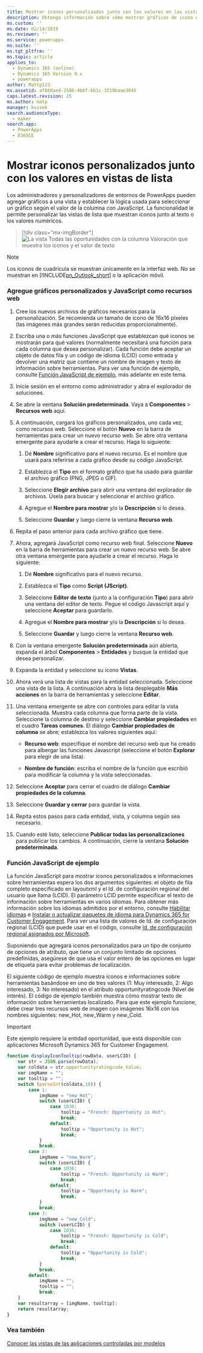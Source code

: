 ```yaml
---
title: Mostrar iconos personalizados junto con los valores en las vistas de lista con PowerApps | MicrosoftDocs
description: Obtenga información sobre cómo mostrar gráficos de icono en una vista
ms.custom: ''
ms.date: 02/14/2019
ms.reviewer: ''
ms.service: powerapps
ms.suite: ''
ms.tgt_pltfrm: ''
ms.topic: article
applies_to:
  - Dynamics 365 (online)
  - Dynamics 365 Version 9.x
  - powerapps
author: Mattp123
ms.assetid: af866aed-2586-4b6f-bb1c-3519baae3645
caps.latest.revision: 25
ms.author: matp
manager: kvivek
search.audienceType:
  - maker
search.app:
  - PowerApps
  - D365CE
---
```

# <a name="display-custom-icons-alongside-values-in-list-views"></a>Mostrar iconos personalizados junto con los valores en vistas de lista

<a name="GridIcons"></a>   

 Los administradores y personalizadores de entornos de PowerApps pueden agregar gráficos a una vista y establecer la lógica usada para seleccionar un gráfico según el valor de la columna con JavaScript. La funcionalidad le permite personalizar las vistas de lista que muestran iconos junto al texto o los valores numéricos. 

> [!div class="mx-imgBorder"] 
> ![](media/icon-in-opportunity-view.png "La vista Todas las oportunidades con la columna Valoración que muestra los iconos y el valor de texto")
  
> [!NOTE]
>  Los iconos de cuadrícula se muestran únicamente en la interfaz web. No se muestran en [!INCLUDE[pn_Outlook_short](../../includes/pn-outlook-short.md)] o la aplicación móvil.  
  
### <a name="add-custom-graphics-and-javascript-as-web-resources"></a>Agregue gráficos personalizados y JavaScript como recursos web  
  
1.  Cree los nuevos archivos de gráficos necesarios para la personalización. Se recomienda un tamaño de icono de 16x16 píxeles (las imágenes más grandes serán reducidas proporcionalmente).  
  
2.  Escriba una o más funciones JavaScript que establezcan qué iconos se mostrarán para qué valores (normalmente necesitará una función para cada columna que desea personalizar). Cada función debe aceptar un objeto de datos fila y un código de idioma (LCID) como entrada y devolver una matriz que contiene un nombre de imagen y texto de información sobre herramientas. Para ver una función de ejemplo, consulte [Función JavaScript de ejemplo](#SampleJavascript), más adelante en este tema.  
  
3.  Inicie sesión en el entorno como administrador y abra el explorador de soluciones.  
  
4.  Se abre la ventana **Solución predeterminada**. Vaya a **Componentes** > **Recursos web** aquí.  
  
5.  A continuación, cargará los gráficos personalizados, uno cada vez, como recursos web. Seleccione el botón **Nuevo** en la barra de herramientas para crear un nuevo recurso web. Se abre otra ventana emergente para ayudarle a crear el recurso. Haga lo siguiente:  
  
    1.  Dé **Nombre** significativo para el nuevo recurso. Es el nombre que usará para referirse a cada gráfico desde su código JavaScript.  
  
    2.  Establezca el **Tipo** en el formato gráfico que ha usado para guardar el archivo gráfico (PNG, JPEG o GIF).  
  
    3.  Seleccione **Elegir archivo** para abrir una ventana del explorador de archivos. Úsela para buscar y seleccionar el archivo gráfico.  
  
    4.  Agregue el **Nombre para mostrar** y/o la **Descripción** si lo desea.  
  
    5.  Seleccione **Guardar** y luego cierre la ventana **Recurso web**.  
  
6.  Repita el paso anterior para cada archivo gráfico que tiene.  
  
7.  Ahora, agregará JavaScript como recurso web final. Seleccione **Nuevo** en la barra de herramientas para crear un nuevo recurso web. Se abre otra ventana emergente para ayudarle a crear el recurso. Haga lo siguiente:  
  
    1.  Dé **Nombre** significativo para el nuevo recurso.  
  
    2.  Establezca el **Tipo** como **Script (JScript)**.  
  
    3.  Seleccione **Editor de texto** (junto a la configuración **Tipo**) para abrir una ventana del editor de texto. Pegue el código Javascript aquí y seleccione **Aceptar** para guardarlo.  
  
    4.  Agregue el **Nombre para mostrar** y/o la **Descripción** si lo desea.  
  
    5.  Seleccione **Guardar** y luego cierre la ventana **Recurso web**.  
  
8.  Con la ventana emergente **Solución predeterminada** aún abierta, expanda el árbol **Componentes** > **Entidades** y busque la entidad que desea personalizar.  
  
9. Expanda la entidad y seleccione su icono **Vistas**.  
  
10. Ahora verá una lista de vistas para la entidad seleccionada. Seleccione una vista de la lista. A continuación abra la lista desplegable **Más acciones** en la barra de herramientas y seleccione **Editar**.  
  
11. Una ventana emergente se abre con controles para editar la vista seleccionada. Muestra cada columna que forma parte de la vista. Seleccione la columna de destino y seleccione **Cambiar propiedades** en el cuadro **Tareas comunes**. El diálogo **Cambiar propiedades de columna** se abre; establezca los valores siguientes aquí:  
  
    - **Recurso web**: especifique el nombre del recurso web que ha creado para albergar las funciones Javascript (seleccione el botón **Explorar** para elegir de una lista).  
  
    - **Nombre de función**: escriba el nombre de la función que escribió para modificar la columna y la vista seleccionadas.  
  
12. Seleccione **Aceptar** para cerrar el cuadro de diálogo **Cambiar propiedades de la columna**.  
  
13. Seleccione **Guardar y cerrar** para guardar la vista.  
  
14. Repita estos pasos para cada entidad, vista, y columna según sea necesario.  
  
15. Cuando esté listo, seleccione **Publicar todas las personalizaciones** para publicar los cambios. A continuación, cierre la ventana **Solución predeterminada**.  
  
<a name="SampleJavascript"></a>   

### <a name="sample-javascript-function"></a>Función JavaScript de ejemplo  
 La función JavaScript para mostrar iconos personalizados e informaciones sobre herramientas espera los dos argumentos siguientes: el objeto de fila completo especificado en layoutxml y el Id. de configuración regional del usuario que llama (LCID). El parámetro LCID permite especificar el texto de información sobre herramientas en varios idiomas. Para obtener más información sobre los idiomas admitidos por el entorno, consulte [Habilitar idiomas](/dynamics365/customer-engagement/admin/enable-languages) e [Instalar o actualizar paquetes de idioma para Dynamics 365 for Customer Engagement](/dynamics365/customer-engagement/on-premises/install-or-upgrade-language-packs). Para ver una lista de valores de Id. de configuración regional (LCID) que puede usar en el código, consulte [Id. de configuración regional asignados por Microsoft](https://go.microsoft.com/fwlink/?linkid=829588).

  
 Suponiendo que agregará iconos personalizados para un tipo de conjunto de opciones de atributo, que tiene un conjunto limitado de opciones predefinidas, asegúrese de que usa el valor entero de las opciones en lugar de etiqueta para evitar problemas de localización.  
  
 El siguiente código de ejemplo muestra iconos e informaciones sobre herramientas basándose en uno de tres valores (1: Muy interesado, 2: Algo interesado, 3: No interesado) en el atributo opportunityratingcode (Nivel de interés). El código de ejemplo también muestra cómo mostrar texto de información sobre herramientas localizado. Para que este ejemplo funcione, debe crear tres recursos web de imagen con imágenes 16x16 con los nombres siguientes: new_Hot, new_Warm y new_Cold.  

> [!IMPORTANT]
> Este ejemplo requiere la entidad oportunidad, que está disponible con aplicaciones Microsoft Dynamics 365 for Customer Engagement.
  
```javascript
function displayIconTooltip(rowData, userLCID) {      
    var str = JSON.parse(rowData);  
    var coldata = str.opportunityratingcode_Value;  
    var imgName = "";  
    var tooltip = "";  
    switch (parseInt(coldata,10)) { 
        case 1:  
            imgName = "new_Hot";  
            switch (userLCID) {  
                case 1036:  
                    tooltip = "French: Opportunity is Hot";  
                    break;  
                default:  
                    tooltip = "Opportunity is Hot";  
                    break;  
            }  
            break;  
        case 2:  
            imgName = "new_Warm";  
            switch (userLCID) {  
                case 1036:  
                    tooltip = "French: Opportunity is Warm";  
                    break;  
                default:  
                    tooltip = "Opportunity is Warm";  
                    break;  
            }  
            break;  
        case 3:  
            imgName = "new_Cold";  
            switch (userLCID) {  
                case 1036:  
                    tooltip = "French: Opportunity is Cold";  
                    break;  
                default:  
                    tooltip = "Opportunity is Cold";  
                    break;  
            }  
            break;  
        default:  
            imgName = "";  
            tooltip = "";  
            break;  
    }  
    var resultarray = [imgName, tooltip];  
    return resultarray;  
}  
```  
  
 <!-- This results in displaying icons with tooltips in the **Rating** column that depend on the value in each row. The result could look like this:  
  
 ![Custom column graphics example](../customize/media/custom-column-graphics-example.png "Custom column graphics example")  -->
 
 ### <a name="see-also"></a>Vea también
[Conocer las vistas de las aplicaciones controladas por modelos](../model-driven-apps/create-edit-views.md)

